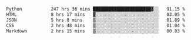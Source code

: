 <!--START_SECTION:waka-->

```txt
Python           247 hrs 36 mins ██████████████████████▓░░   91.15 %
HTML             8 hrs 17 mins   ▓░░░░░░░░░░░░░░░░░░░░░░░░   03.05 %
JSON             5 hrs 8 mins    ▒░░░░░░░░░░░░░░░░░░░░░░░░   01.89 %
CSS              2 hrs 48 mins   ▒░░░░░░░░░░░░░░░░░░░░░░░░   01.04 %
Markdown         2 hrs 15 mins   ▒░░░░░░░░░░░░░░░░░░░░░░░░   00.83 %
```

<!--END_SECTION:waka-->
